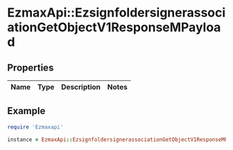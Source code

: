 # EzmaxApi::EzsignfoldersignerassociationGetObjectV1ResponseMPayload

## Properties

| Name | Type | Description | Notes |
| ---- | ---- | ----------- | ----- |

## Example

```ruby
require 'Ezmaxapi'

instance = EzmaxApi::EzsignfoldersignerassociationGetObjectV1ResponseMPayload.new()
```


